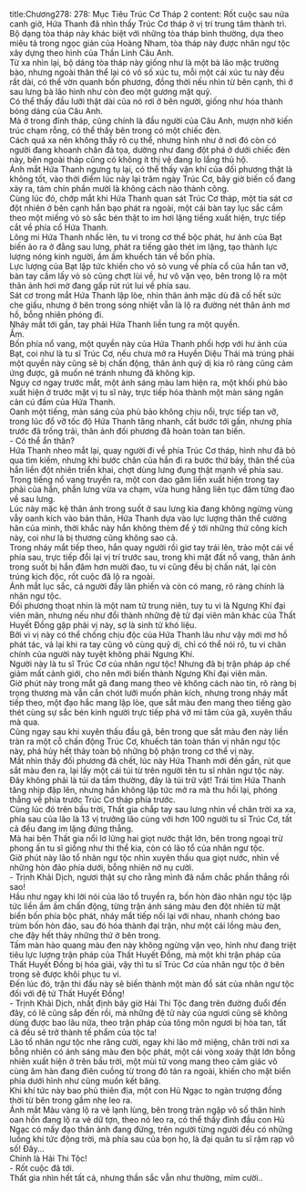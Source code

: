title:Chương278: 278: Mục Tiêu Trúc Cơ Tháp 2
content:
Rốt cuộc sau nửa canh giờ, Hứa Thanh đã nhìn thấy Trúc Cơ tháp ở vị trí trung tâm thành trì.<br>Bộ dạng tòa tháp này khác biệt với những tòa tháp bình thường, dựa theo miêu tả trong ngọc giản của Hoàng Nham, tòa tháp này được nhân ngư tộc xây dựng theo hình của Thần Linh Câu Anh.<br>Từ xa nhìn lại, bộ dáng tòa tháp này giống như là một bà lão mặc trường bào, nhưng ngoài thân thể lại có vô số xúc tu, mỗi một cái xúc tu này đều rất dài, có thể vờn quanh bốn phương, đồng thời nếu nhìn từ bên cạnh, thì ở sau lưng bà lão hình như còn đeo một gương mặt quỷ.<br>Có thể thấy đầu lưỡi thật dài của nó rơi ở bên người, giống như hóa thành bóng dáng của Câu Anh.<br>Mà ở trong đỉnh tháp, cũng chính là đầu người của Câu Anh, mượn nhờ kiến trúc chạm rỗng, có thể thấy bên trong có một chiếc đèn.<br>Cách quá xa nên không thấy rõ cụ thể, nhưng hình như ở nơi đó còn có người đang khoanh chân đả tọa, dường như đang đột phá ở dưới chiếc đèn này, bên ngoài tháp cũng có không ít thị vệ đang lo lắng thủ hộ.<br>Ánh mắt Hứa Thanh ngưng tụ lại, có thể thấy vận khí của đối phương thật là không tốt, vào thời điểm lúc này lại trăm ngày Trúc Cơ, bây giờ biến cố đang xảy ra, tám chín phần mười là không cách nào thành công.<br>Cùng lúc đó, chớp mắt khi Hứa Thanh quan sát Trúc Cơ tháp, một tia sát cơ đột nhiên ở bên cạnh hắn bạo phát ra ngoài, một cái bàn tay lục sắc cầm theo một miếng vỏ sò sắc bén thật to im hơi lặng tiếng xuất hiện, trực tiếp cắt về phía cổ Hứa Thanh.<br>Lông mi Hứa Thanh nhấc lên, tu vi trong cơ thể bộc phát, hư ảnh của Bạt biến ảo ra ở đằng sau lưng, phát ra tiếng gào thét im lặng, tạo thành lực lượng nóng kinh người, ầm ầm khuếch tán về bốn phía.<br>Lực lượng của Bạt lập tức khiến cho vỏ sò vung về phía cổ của hắn tan vỡ, bàn tay cầm lấy vỏ sò cũng chợt lùi về, hư vô vặn vẹo, bên trong lộ ra một thân ảnh hơi mờ đang gấp rút rút lui về phía sau.<br>Sát cơ trong mắt Hứa Thanh lập lòe, nhìn thân ảnh mặc dù đã cố hết sức che giấu, nhưng ở bên trong sóng nhiệt vẫn là lộ ra đường nét thân ảnh mơ hồ, bỗng nhiên phóng đi.<br>Nháy mắt tới gần, tay phải Hứa Thanh liền tung ra một quyền.<br>Ầm.<br>Bốn phía nổ vang, một quyền này của Hứa Thanh phối hợp với hư ảnh của Bạt, coi như là tu sĩ Trúc Cơ, nếu chưa mở ra Huyền Diệu Thái mà trúng phải một quyền này cũng sẽ bị chấn động, thân ảnh quỷ dị kia rõ ràng cũng cảm ứng được, gã muốn né tránh nhưng đã không kịp.<br>Nguy cơ ngay trước mắt, một ánh sáng màu lam hiện ra, một khối phù bảo xuất hiện ở trước mặt vị tu sĩ này, trực tiếp hóa thành một màn sáng ngăn cản cú đấm của Hứa Thanh.<br>Oanh một tiếng, màn sáng của phù bảo không chịu nổi, trực tiếp tan vỡ, trong lúc đổ vỡ tốc độ Hứa Thanh tăng nhanh, cất bước tới gần, nhưng phía trước đã trống trải, thân ảnh đối phương đã hoàn toàn tan biến.<br>- Có thể ẩn thân?<br>Hứa Thanh nheo mắt lại, quay người đi về phía Trúc Cơ tháp, hình như đã bỏ qua tìm kiếm, nhưng khi bước chân của hắn đi ra bước thứ bảy, thân thể của hắn liền đột nhiên triển khai, chợt dùng lưng đụng thật mạnh về phía sau.<br>Trong tiếng nổ vang truyền ra, một con dao găm liền xuất hiện trong tay phải của hắn, phần lưng vừa va chạm, vừa hung hăng liên tục đâm từng đao về sau lưng.<br>Lúc này mặc kệ thân ảnh trong suốt ở sau lưng kia đang không ngừng vùng vẫy oanh kích vào bản thân, Hứa Thanh dựa vào lực lượng thân thể cường hãn của mình, thời khắc này hắn không thèm để ý tới những thứ công kích này, coi như là bị thương cũng không sao cả.<br>Trong nháy mắt tiếp theo, hắn quay người rồi giơ tay trái lên, trảo một cái về phía sau, trực tiếp đổi lại vị trí trước sau, trong khi mặt đất nổ vang, thân ảnh trong suốt bị hắn đâm hơn mười đao, tu vi cũng đều bị chấn nát, lại còn trúng kịch độc, rốt cuộc đã lộ ra ngoài.<br>Ánh mắt lục sắc, cả người đầy lân phiến và còn có mang, rõ ràng chính là nhân ngư tộc.<br>Đối phương thoạt nhìn là một nam tử trung niên, tuy tu vi là Ngưng Khí đại viên mãn, nhưng nếu như đổi thành những đệ tử đại viên mãn khác của Thất Huyết Đồng gặp phải vị này, sợ là sinh tử khó liệu.<br>Bởi vì vị này có thể chống chịu độc của Hứa Thanh lâu như vậy mới mơ hồ phát tác, vả lại khi ra tay cũng vô cùng quỷ dị, chỉ có thể nói rõ, tu vi chân chính của người này tuyệt không phải Ngưng Khí.<br>Người này là tu sĩ Trúc Cơ của nhân ngư tộc! Nhưng đã bị trận pháp áp chế giảm mất cảnh giới, cho nên mới biến thành Ngưng Khí đại viên mãn.<br>Giờ phút này trong mắt gã đang mang theo vẻ không cách nào tin, rõ ràng bị trọng thương mà vẫn cắn chót lưỡi muốn phản kích, nhưng trong nháy mắt tiếp theo, một đạo hắc mang lập lòe, que sắt màu đen mang theo tiếng gào thét cùng sự sắc bén kinh người trực tiếp phá vỡ mi tâm của gã, xuyên thấu mà qua.<br>Cũng ngay sau khi xuyên thấu đầu gã, bên trong que sắt màu đen này liền tràn ra một cỗ chấn động Trúc Cơ, khuếch tán toàn thân vị nhân ngư tộc này, phá hủy hết thảy toàn bộ những bộ phận trong cơ thể vị này.<br>Mắt nhìn thấy đối phương đã chết, lúc này Hứa Thanh mới đến gần, rút que sắt màu đen ra, lại lấy một cái túi từ trên người tên tu sĩ nhân ngư tộc này.<br>Đây không phải là túi da tầm thường, đây là túi trữ vật! Trái tim Hứa Thanh tăng nhịp đập lên, nhưng hắn không lập tức mở ra mà thu hồi lại, phóng thẳng về phía trước Trúc Cơ tháp phía trước.<br>Cùng lúc đó trên bầu trời, Thất gia chắp tay sau lưng nhìn về chân trời xa xa, phía sau của lão là 13 vị trưởng lão cùng với hơn 100 người tu sĩ Trúc Cơ, tất cả đều đang im lặng đứng thẳng.<br>Mà hai bên Thất gia nổi lơ lửng hai giọt nước thật lớn, bên trong ngoại trừ phong ấn tu sĩ giống như thi thể kia, còn có lão tổ của nhân ngư tộc.<br>Giờ phút này lão tổ nhân ngư tộc nhìn xuyên thấu qua giọt nước, nhìn về những hòn đảo phía dưới, bỗng nhiên nở nụ cười.<br>- Trịnh Khải Dịch, ngươi thật sự cho rằng mình đã nắm chắc phần thắng rồi sao!<br>Hầu như ngay khi lời nói của lão tổ truyền ra, bốn hòn đảo nhân ngư tộc lập tức liền ầm ầm chấn động, từng trận ánh sáng màu đen đột nhiên từ mặt biển bốn phía bộc phát, nháy mắt tiếp nối lại với nhau, nhanh chóng bao trùm bốn hòn đảo, sau đó hóa thành đại trận, như một cái lồng màu đen, che đậy hết thảy những thứ ở bên trong.<br>Tấm màn hào quang màu đen này không ngừng vặn vẹo, hình như đang triệt tiêu lực lượng trận pháp của Thất Huyết Đồng, mà một khi trận pháp của Thất Huyết Đồng bị hóa giải, vậy thì tu sĩ Trúc Cơ của nhân ngư tộc ở bên trong sẽ được khôi phục tu vi.<br>Đến lúc đó, trận thi đấu này sẽ biến thành một màn đồ sát của nhân ngư tộc đối với đệ tử Thất Huyết Đồng!<br>- Trịnh Khải Dịch, nhất định bây giờ Hải Thi Tộc đang trên đường đuổi đến đây, có lẽ cũng sắp đến rồi, mà những đệ tử này của ngươi cũng sẽ không dùng được bao lâu nữa, theo trận pháp của tông môn ngươi bị hòa tan, tất cả đều sẽ trở thành tế phẩm của tộc ta!<br>Lão tổ nhân ngư tộc nhe răng cười, ngay khi lão mở miệng, chân trời nơi xa bỗng nhiên có ánh sáng màu đen bộc phát, một cái vòng xoáy thật lớn bỗng nhiên xuất hiện ở trên bầu trời, một mùi tử vong mang theo cảm giác vô cùng âm hàn đang điên cuồng từ trong đó tản ra ngoài, khiến cho mặt biển phía dưới hình như cũng muốn kết băng.<br>Khi khí tức này bao phủ thiên địa, một con Hủ Ngạc to ngàn trượng đồng thời từ bên trong gầm nhẹ leo ra.<br>Ánh mắt Màu vàng lộ ra vẻ lạnh lùng, bên trong tràn ngập vô số thân hình oan hồn đang lộ ra vẻ dữ tợn, theo nó leo ra, có thể thấy đỉnh đầu con Hủ Ngạc có mấy đạo thân ảnh đang đứng, trên người từng người đều có những luồng khí tức động trời, mà phía sau của bọn họ, là đại quân tu sĩ rậm rạp vô số! Đây...<br>Chính là Hải Thi Tộc!<br>- Rốt cuộc đã tới.<br>Thất gia nhìn hết tất cả, nhưng thần sắc vẫn như thường, mỉm cười..<br>